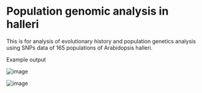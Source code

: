 # Population genomic analysis in halleri

This is for analysis of evolutionary history and population genetics analysis using SNPs data of 165 populations of Arabidopsis halleri. 




Example output

![image](https://github.com/GwonjinLee/Population-genetics-analysis-in-halleri/assets/78930951/bb4249eb-afac-421f-a6d9-49c461a963c0)


![image](https://github.com/GwonjinLee/Population-genetics-analysis-in-halleri/assets/78930951/72672f11-d293-4262-9f30-27a6284a880f)

